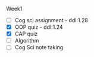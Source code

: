Week1

- [ ] Cog sci assignment - ddl:1.28
- [x] OOP quiz - ddl:1.24
- [x] CAP quiz
- [ ] Algorithm
- [ ] Cog Sci note taking
